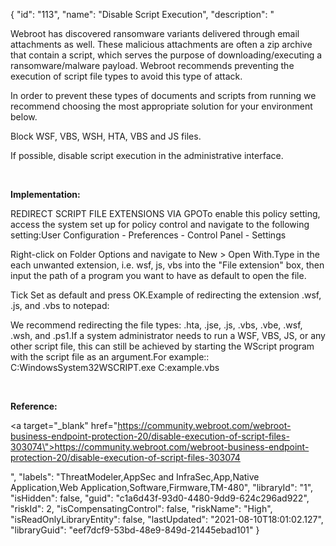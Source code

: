 {
  "id": "113",
  "name": "Disable Script Execution",
  "description": "<p>Webroot has discovered ransomware variants delivered through email attachments as well. These malicious attachments are often a zip archive that contain a script, which serves the purpose of downloading/executing a ransomware/malware payload. Webroot recommends preventing the execution of script file types to avoid this type of attack.</p><p>In order to prevent these types of documents and scripts from running we recommend choosing the most appropriate solution for your environment below. </p><p>Block WSF, VBS, WSH, HTA, VBS and JS files.</p><p>If possible, disable script execution in the administrative interface.</p><p><br /></p><p><b>Implementation:</b></p><p>REDIRECT SCRIPT FILE EXTENSIONS VIA GPOTo enable this policy setting, access the system set up for policy control and navigate to the following setting:User Configuration - Preferences - Control Panel - Settings</p><p>Right-click on Folder Options and navigate to New &gt; Open With.Type in the each unwanted extension, i.e. wsf, js, vbs into the &quot;File extension&quot; box, then input the path of a program you want to have as default to open the file.</p><p>Tick Set as default and press OK.Example of redirecting the extension .wsf, .js, and .vbs to notepad:</p><p>We recommend redirecting the file types: .hta, .jse, .js, .vbs, .vbe, .wsf, .wsh, and .ps1.If a system administrator needs to run a WSF, VBS, JS, or any other script file, this can still be achieved by starting the WScript program with the script file as an argument.For example:: C:WindowsSystem32WSCRIPT.exe C:example.vbs</p><p><br /></p><p><b>Reference:</b></p><p><a target=\"_blank\" href=\"https://community.webroot.com/webroot-business-endpoint-protection-20/disable-execution-of-script-files-303074\">https://community.webroot.com/webroot-business-endpoint-protection-20/disable-execution-of-script-files-303074</a></p>",
  "labels": "ThreatModeler,AppSec and InfraSec,App,Native Application,Web Application,Software,Firmware,TM-480",
  "libraryId": "1",
  "isHidden": false,
  "guid": "c1a6d43f-93d0-4480-9dd9-624c296ad922",
  "riskId": 2,
  "isCompensatingControl": false,
  "riskName": "High",
  "isReadOnlyLibraryEntity": false,
  "lastUpdated": "2021-08-10T18:01:02.127",
  "libraryGuid": "eef7dcf9-53bd-48e9-849d-21445ebad101"
}